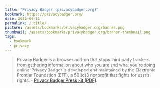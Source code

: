 ```yaml
---
title: "Privacy Badger (privacybadger.org)"
bookmark: https://privacybadger.org/
date: 2022-06-11
permalink: /:title/
picture: /assets/bookmarks/privacybadger.org/banner.png
thumbnail: /assets/bookmarks/privacybadger.org/banner-thumbnail.png
tags:
  - bookmark
  - privacy
---
```

> Privacy Badger is a browser add-on that stops third party trackers from gathering information about who you are and what you're doing online. Privacy Badger is developed and maintained by the Electronic Frontier Foundation (EFF), a 501(c)3 nonprofit that fights for user’s rights. - [Privacy Badger Press Kit (PDF)](https://privacybadger.org/files/pb_journalist_1_pager.pdf).
